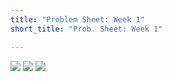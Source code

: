 ```yaml
---
title: "Problem Sheet: Week 1"
short_title: "Prob. Sheet: Week 1"

---
```


[](01-position)

![](#ex-1-1)
![](#ex-1-2)
![](#ex-1-3)